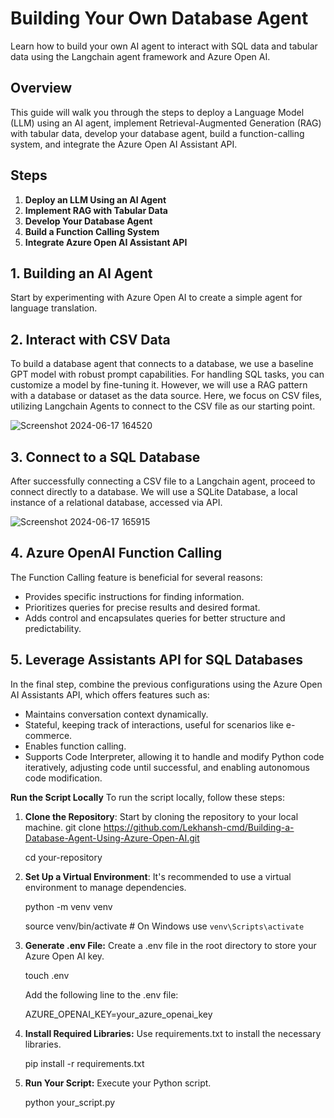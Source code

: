 # Building Your Own Database Agent

Learn how to build your own AI agent to interact with SQL data and tabular data using the Langchain agent framework and Azure Open AI.

## Overview

This guide will walk you through the steps to deploy a Language Model (LLM) using an AI agent, implement Retrieval-Augmented Generation (RAG) with tabular data, develop your database agent, build a function-calling system, and integrate the Azure Open AI Assistant API.

## Steps

1. **Deploy an LLM Using an AI Agent**
2. **Implement RAG with Tabular Data**
3. **Develop Your Database Agent**
4. **Build a Function Calling System**
5. **Integrate Azure Open AI Assistant API**

## 1. Building an AI Agent

Start by experimenting with Azure Open AI to create a simple agent for language translation.

## 2. Interact with CSV Data

To build a database agent that connects to a database, we use a baseline GPT model with robust prompt capabilities. For handling SQL tasks, you can customize a model by fine-tuning it. However, we will use a RAG pattern with a database or dataset as the data source. Here, we focus on CSV files, utilizing Langchain Agents to connect to the CSV file as our starting point.

![Screenshot 2024-06-17 164520](https://github.com/Lekhansh-cmd/Building-a-Database-Agent-Using-Azure-Open-AI/assets/78807364/30c3c44b-4868-4997-8698-827ac11caf0c)


## 3. Connect to a SQL Database

After successfully connecting a CSV file to a Langchain agent, proceed to connect directly to a database. We will use a SQLite Database, a local instance of a relational database, accessed via API.

![Screenshot 2024-06-17 165915](https://github.com/Lekhansh-cmd/Building-a-Database-Agent-Using-Azure-Open-AI/assets/78807364/1e282b62-6213-4901-89c1-4dd1d0622c2f)


## 4. Azure OpenAI Function Calling

The Function Calling feature is beneficial for several reasons:

- Provides specific instructions for finding information.
- Prioritizes queries for precise results and desired format.
- Adds control and encapsulates queries for better structure and predictability.

## 5. Leverage Assistants API for SQL Databases

In the final step, combine the previous configurations using the Azure Open AI Assistants API, which offers features such as:

- Maintains conversation context dynamically.
- Stateful, keeping track of interactions, useful for scenarios like e-commerce.
- Enables function calling.
- Supports Code Interpreter, allowing it to handle and modify Python code iteratively, adjusting code until successful, and enabling autonomous code modification.

**Run the Script Locally**
To run the script locally, follow these steps:

1. **Clone the Repository**: Start by cloning the repository to your local machine.
   git clone https://github.com/Lekhansh-cmd/Building-a-Database-Agent-Using-Azure-Open-AI.git
   
   cd your-repository

3. **Set Up a Virtual Environment**: It's recommended to use a virtual environment to manage dependencies.

   python -m venv venv

   source venv/bin/activate   # On Windows use `venv\Scripts\activate`

5. **Generate .env File:** Create a .env file in the root directory to store your Azure Open AI key.

   touch .env

   Add the following line to the .env file:
  
   AZURE_OPENAI_KEY=your_azure_openai_key

4. **Install Required Libraries:** Use requirements.txt to install the necessary libraries.

   pip install -r requirements.txt

6. **Run Your Script:** Execute your Python script.

   python your_script.py



